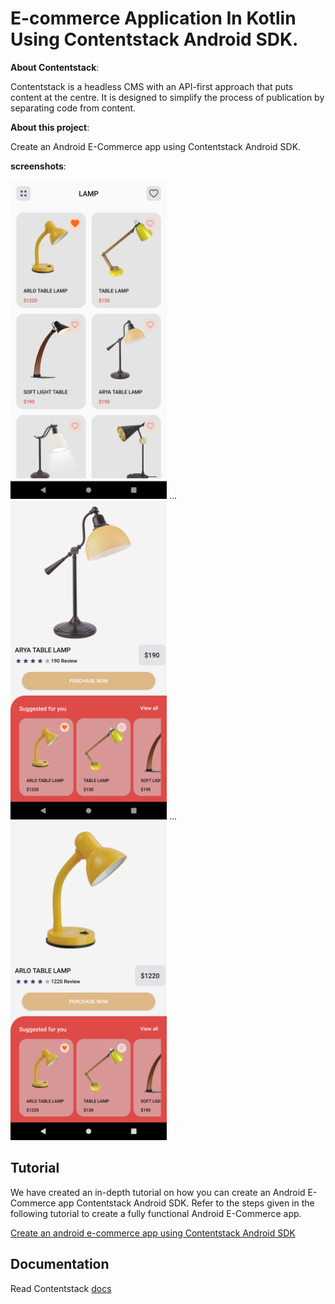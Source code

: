 # E-commerce Application In Kotlin Using Contentstack Android SDK.

**About Contentstack**: 

Contentstack is a headless CMS with an API-first approach that puts content at the centre. It is designed to simplify the process of publication by separating code from content.

**About this project**: 

Create an Android E-Commerce app using Contentstack Android SDK.

**screenshots**:

<img src='https://github.com/contentstack/contentstack-android-ecommerce-app/blob/master/app/src/main/assets/screen1.png' width='250' height='510'/> ... <img src='https://github.com/contentstack/contentstack-android-ecommerce-app/blob/master/app/src/main/assets/screen2.png' width='250' height='510'/> ... <img src='https://github.com/contentstack/contentstack-android-ecommerce-app/blob/master/app/src/main/assets/screen3.png' width='250' height='510'/>

## Tutorial

We have created an in-depth tutorial on how you can create an Android E-Commerce app Contentstack Android SDK. Refer to the steps given in the following tutorial to create a fully functional Android E-Commerce app.

[Create an android e-commerce app using Contentstack Android SDK](https://www.contentstack.com/docs/sample-apps/build-a-android-e-commerce-app-using-contentstacks-android-sdk)


## Documentation

Read Contentstack [docs](https://www.contentstack.com/docs)


